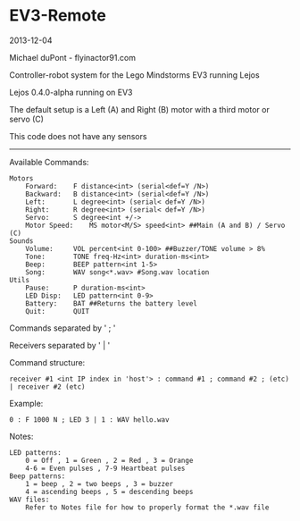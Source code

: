 EV3-Remote
===

2013-12-04

Michael duPont - flyinactor91.com

Controller-robot system for the Lego Mindstorms EV3 running Lejos

Lejos 0.4.0-alpha running on EV3

The default setup is a Left (A) and Right (B) motor with a third motor or servo (C)

This code does not have any sensors

---

Available Commands:

	Motors
		Forward: 	F distance<int> (serial<def=Y /N>)
		Backward: 	B distance<int> (serial<def=Y /N>)
		Left:		L degree<int> (serial< def=Y /N>)
		Right:		R degree<int> (serial< def=Y /N>)
		Servo:		S degree<int +/->
		Motor Speed:	MS motor<M/S> speed<int> ##Main (A and B) / Servo (C)
	Sounds
		Volume:		VOL percent<int 0-100> ##Buzzer/TONE volume > 8%
		Tone:		TONE freq-Hz<int> duration-ms<int>
		Beep:		BEEP pattern<int 1-5>
		Song:		WAV song<*.wav> #Song.wav location
	Utils
		Pause:		P duration-ms<int>
		LED Disp:	LED pattern<int 0-9>
		Battery:	BAT ##Returns the battery level
		Quit:		QUIT

Commands separated by ' ; '

Receivers separated by ' | '

Command structure:

	receiver #1 <int IP index in 'host'> : command #1 ; command #2 ; (etc) | receiver #2 (etc)

Example:

	0 : F 1000 N ; LED 3 | 1 : WAV hello.wav

Notes:

	LED patterns:
		0 = Off , 1 = Green , 2 = Red , 3 = Orange
		4-6 = Even pulses , 7-9 Heartbeat pulses
	Beep patterns:
		1 = beep , 2 = two beeps , 3 = buzzer
		4 = ascending beeps , 5 = descending beeps
	WAV files:
		Refer to Notes file for how to properly format the *.wav file
